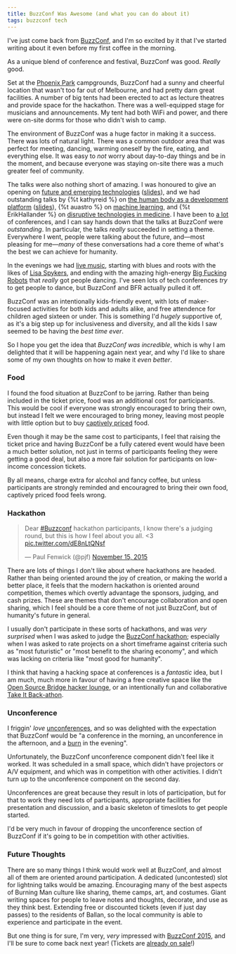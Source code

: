 ```yaml
---
title: BuzzConf Was Awesome (and what you can do about it)
tags: buzzconf tech
---
```


I've just come back from [BuzzConf](https://buzzconf.io/), and I'm so excited by it that I've started writing about it even before my first coffee in the morning.

As a unique blend of conference and festival, BuzzConf was good. *Really* good.

<!--more-->

Set at the [Phoenix Park](http://phoenixparkballan.com.au/) campgrounds, BuzzConf had a sunny and cheerful location that wasn't too far out of Melbourne, and had pretty darn great facilities. A number of big tents had been erected to act as lecture theatres and provide space for the hackathon. There was a well-equipped stage for musicians and announcements. My tent had both WiFi and power, and there were on-site dorms for those who didn't wish to camp.

The environment of BuzzConf was a huge factor in making it a success. There was lots of natural light. There was a common outdoor area that was perfect for meeting, dancing, warming oneself by the fire, eating, and everything else. It was easy to *not* worry about day-to-day things and be in the moment, and because everyone was staying on-site there was a much greater feel of community.

The talks were also nothing short of amazing. I was honoured to give an opening on [future and emerging technologies](https://www.youtube.com/watch?v=0op6Wucdv7E) ([slides](https://github.com/pjf/future-is-awesome)), and we had outstanding talks by {%t kathyreid %} on [the human body as a development platform](http://buzzconf.io/sessions/the-human-body-as-a-development-platform/) ([slides](https://github.com/KathyReid/buzzconf-2015-presentation)), {%t auastro %} on [machine learning](http://andy.kitchen/buzz-conf/), and {%t ErikHallander %} on [disruptive technologies in medicine](https://buzzconf.io/sessions/disruption_that_has_genuine_impact/). I have been to [a lot](http://lanyrd.com/profile/pjf/past/) of conferences, and I can say hands down that the talks at BuzzConf were *outstanding*. In particular, the talks *really* succeeded in setting a theme. Everywhere I went, people were talking about the future, and—most pleasing for me—*many* of these conversations had a core theme of what's the best we can achieve for humanity.

In the evenings we had [live music](https://buzzconf.io/the-music/), starting with blues and roots with the likes of [Lisa Spykers](http://www.lisaspykers.com/), and ending with the amazing high-energy [Big Fucking Robots](https://soundcloud.com/bigfuckingrobots/) that *really* got people dancing. I've seen lots of tech conferences *try* to get people to dance, but BuzzConf and BFR actually pulled it off.

BuzzConf was an intentionally kids-friendly event, with lots of maker-focused activities for both kids and adults alike, and free attendence for children aged sixteen or under. This is something I'd *hugely* supportive of, as it's a big step up for inclusiveness and diversity, and all the kids I saw seemed to be having the *best time ever*.

So I hope you get the idea that *BuzzConf was incredible*, which is why I am delighted that it will be happening again next year, and why I'd like to share some of my own thoughts on how to make it *even better*.

### Food

I found the food situation at BuzzConf to be jarring. Rather than being included in the ticket price, food was an additional cost for participants. This would be cool if everyone was strongly encouraged to bring their own, but instead I felt we were encouraged to bring money, leaving most people with little option but to buy [captively priced](https://en.wikipedia.org/wiki/Captive_market) food.

Even though it may be the same cost to participants, I feel that raising the ticket price and having BuzzConf be a fully catered event would have been a much better solution, not just in terms of participants feeling they were getting a good deal, but also a more fair solution for participants on low-income concession tickets.

By all means, charge extra for alcohol and fancy coffee, but unless participants are strongly reminded and encouragred to bring their own food, captively priced food feels wrong.

### Hackathon

<div class="pull-right">
<blockquote class="twitter-tweet" lang="en"><p lang="en" dir="ltr">Dear <a href="https://twitter.com/hashtag/Buzzconf?src=hash">#Buzzconf</a> hackathon participants, I know there&#39;s a judging round, but this is how I feel about you all. &lt;3 <a href="https://t.co/dE8nLtQNsf">pic.twitter.com/dE8nLtQNsf</a></p>&mdash; Paul Fenwick (@pjf) <a href="https://twitter.com/pjf/status/665755789378760704">November 15, 2015</a></blockquote>
</div>
<script async src="//platform.twitter.com/widgets.js" charset="utf-8"></script>

There are lots of things I don't like about where hackathons are headed. Rather than being oriented around the joy of creation, or making the world a better place, it feels that the modern hackathon is oriented around competition, themes which overtly advantage the sponsors, judging, and cash prizes. These are themes that don't encourage collaboration and open sharing, which I feel should be a core theme of not just BuzzConf, but of humanity's future in general.

I usually don't participate in these sorts of hackathons, and was *very surprised* when I was asked to judge the [BuzzConf hackathon](https://buzzconf.io/hackathon/sharing-economy/); especially when I was asked to rate projects on a short timeframe against criteria such as "most futuristic" or "most benefit to the sharing economy", and which was lacking on criteria like "most good for humanity".

I think that having a hacking space at conferences is a *fantastic* idea, but I am much, much more in favour of having a free creative space like the [Open Source Bridge hacker lounge](http://opensourcebridge.org/blog/2011/03/hacker-lounge-returns-to-open-source-bridge/), or an intentionally fun and collaborative [Take It Back-athon](http://takeitbackathon.com/).

### Unconference

I friggin' *love* [unconferences](https://en.wikipedia.org/wiki/Unconference), and so was delighted with the expectation that BuzzConf would be "a conference in the morning, an unconference in the afternoon, and a [burn](https://en.wikipedia.org/wiki/Burning_Man) in the evening".

Unfortunately, the BuzzConf unconference component didn't feel like it worked. It was scheduled in a small space, which didn't have projectors or A/V equipment, and which was in competition with other activities. I didn't turn up to the unconference component on the second day.

Unconferences are great because they result in lots of participation, but for that to work they need lots of participants, appropriate facilities for presentation and discussion, and a basic skeleton of timeslots to get people started.

I'd be very much in favour of dropping the unconference section of BuzzConf if it's going to be in competition with other activities.

### Future Thoughts

There are so many things I think would work well at BuzzConf, and almost all of them are oriented around participation. A dedicated (uncontested) slot for lightning talks would be amazing. Encouraging many of the best aspects of Burning Man culture like sharing, theme camps, art, and costumes. Giant writing spaces for people to leave notes and thoughts, decorate, and use as they think best. Extending free or discounted tickets (even if just day passes) to the residents of Ballan, so the local community is able to experience and participate in the event.

But one thing is for sure, I'm very, *very* impressed with [BuzzConf 2015](https://buzzconf.io), and I'll be sure to come back next year! (Tickets are [already on sale](https://buzzconf.io/register/)!)
